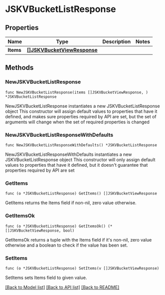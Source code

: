 # JSKVBucketListResponse

## Properties

Name | Type | Description | Notes
------------ | ------------- | ------------- | -------------
**Items** | [**[]JSKVBucketViewResponse**](JSKVBucketViewResponse.md) |  | 

## Methods

### NewJSKVBucketListResponse

`func NewJSKVBucketListResponse(items []JSKVBucketViewResponse, ) *JSKVBucketListResponse`

NewJSKVBucketListResponse instantiates a new JSKVBucketListResponse object
This constructor will assign default values to properties that have it defined,
and makes sure properties required by API are set, but the set of arguments
will change when the set of required properties is changed

### NewJSKVBucketListResponseWithDefaults

`func NewJSKVBucketListResponseWithDefaults() *JSKVBucketListResponse`

NewJSKVBucketListResponseWithDefaults instantiates a new JSKVBucketListResponse object
This constructor will only assign default values to properties that have it defined,
but it doesn't guarantee that properties required by API are set

### GetItems

`func (o *JSKVBucketListResponse) GetItems() []JSKVBucketViewResponse`

GetItems returns the Items field if non-nil, zero value otherwise.

### GetItemsOk

`func (o *JSKVBucketListResponse) GetItemsOk() (*[]JSKVBucketViewResponse, bool)`

GetItemsOk returns a tuple with the Items field if it's non-nil, zero value otherwise
and a boolean to check if the value has been set.

### SetItems

`func (o *JSKVBucketListResponse) SetItems(v []JSKVBucketViewResponse)`

SetItems sets Items field to given value.



[[Back to Model list]](../README.md#documentation-for-models) [[Back to API list]](../README.md#documentation-for-api-endpoints) [[Back to README]](../README.md)


